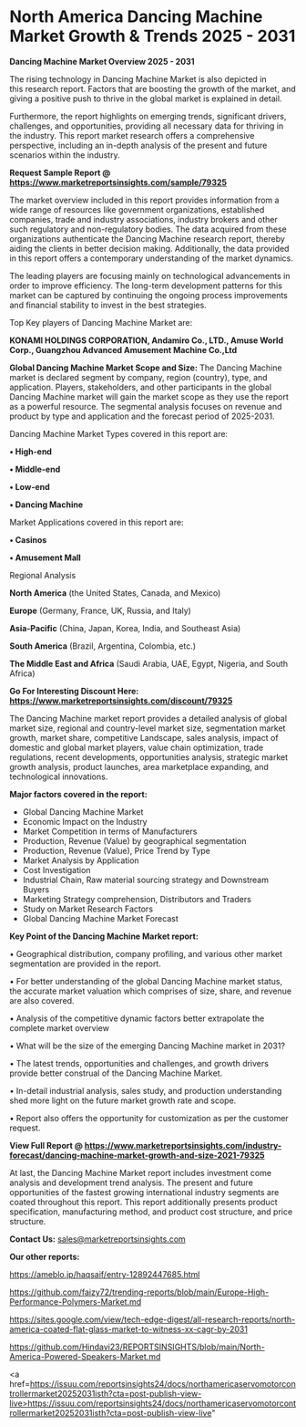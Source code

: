 # North America Dancing Machine Market Growth & Trends 2025 - 2031

<Strong> Dancing Machine Market Overview 2025 - 2031</strong>

The rising technology in Dancing Machine Market is also depicted in this research report. Factors that are boosting the growth of the market, and giving a positive push to thrive in the global market is explained in detail.

Furthermore, the report highlights on emerging trends, significant drivers, challenges, and opportunities, providing all necessary data for thriving in the industry. This report market research offers a comprehensive perspective, including an in-depth analysis of the present and future scenarios within the industry.

<strong>Request Sample Report @ <a href=https://www.marketreportsinsights.com/sample/79325>https://www.marketreportsinsights.com/sample/79325</a></strong>

The market overview included in this report provides information from a wide range of resources like government organizations, established companies, trade and industry associations, industry brokers and other such regulatory and non-regulatory bodies. The data acquired from these organizations authenticate the Dancing Machine research report, thereby aiding the clients in better decision making. Additionally, the data provided in this report offers a contemporary understanding of the market dynamics.

The leading players are focusing mainly on technological advancements in order to improve efficiency. The long-term development patterns for this market can be captured by continuing the ongoing process improvements and financial stability to invest in the best strategies.

Top Key players of Dancing Machine Market are:

<strong>KONAMI HOLDINGS CORPORATION, Andamiro Co., LTD., Amuse World Corp., Guangzhou Advanced Amusement Machine Co.,Ltd</strong>

<strong><b>Global Dancing Machine Market Scope and Size:</b></strong>
The Dancing Machine market is declared segment by company, region (country), type, and application. Players, stakeholders, and other participants in the global Dancing Machine market will gain the market scope as they use the report as a powerful resource. The segmental analysis focuses on revenue and product by type and application and the forecast period of 2025-2031.

Dancing Machine Market Types covered in this report are:

<strong>• High-end

• Middle-end

• Low-end

• Dancing Machine</strong>

Market Applications covered in this report are:

<strong>• Casinos

• Amusement Mall</strong> 

Regional Analysis

<strong>North America</strong> (the United States, Canada, and Mexico)

<strong>Europe</strong> (Germany, France, UK, Russia, and Italy)

<strong>Asia-Pacific</strong> (China, Japan, Korea, India, and Southeast Asia)

<strong>South America</strong> (Brazil, Argentina, Colombia, etc.)

<strong>The Middle East and Africa</strong> (Saudi Arabia, UAE, Egypt, Nigeria, and South Africa)

<strong>Go For Interesting Discount Here: <a href=https://www.marketreportsinsights.com/discount/79325>https://www.marketreportsinsights.com/discount/79325</a></strong>

The Dancing Machine market report provides a detailed analysis of global market size, regional and country-level market size, segmentation market growth, market share, competitive Landscape, sales analysis, impact of domestic and global market players, value chain optimization, trade regulations, recent developments, opportunities analysis, strategic market growth analysis, product launches, area marketplace expanding, and technological innovations.

<strong><b>Major factors covered in the report:</b></strong>
<ul>
  <li>Global Dancing Machine Market </li>
  <li>Economic Impact on the Industry</li>
  <li>Market Competition in terms of Manufacturers</li>
  <li>Production, Revenue (Value) by geographical segmentation</li>
  <li>Production, Revenue (Value), Price Trend by Type</li>
  <li>Market Analysis by Application</li>
  <li>Cost Investigation</li>
  <li>Industrial Chain, Raw material sourcing strategy and Downstream Buyers</li>
  <li>Marketing Strategy comprehension, Distributors and Traders</li>
  <li>Study on Market Research Factors</li>
  <li>Global Dancing Machine Market Forecast</li>
</ul>

<strong><b>Key Point of the Dancing Machine Market report:</b></strong>

• Geographical distribution, company profiling, and various other market segmentation are provided in the report.

• For better understanding of the global Dancing Machine market status, the accurate market valuation which comprises of size, share, and revenue are also covered.

• Analysis of the competitive dynamic factors better extrapolate the complete market overview

• What will be the size of the emerging Dancing Machine market in 2031?

• The latest trends, opportunities and challenges, and growth drivers provide better construal of the Dancing Machine Market.

• In-detail industrial analysis, sales study, and production understanding shed more light on the future market growth rate and scope.

• Report also offers the opportunity for customization as per the customer request.

<strong><b>View Full Report @ <a href=https://www.marketreportsinsights.com/industry-forecast/dancing-machine-market-growth-and-size-2021-79325>https://www.marketreportsinsights.com/industry-forecast/dancing-machine-market-growth-and-size-2021-79325</a></b></strong>


At last, the Dancing Machine Market report includes investment come analysis and development trend analysis. The present and future opportunities of the fastest growing international industry segments are coated throughout this report. This report additionally presents product specification, manufacturing method, and product cost structure, and price structure.

<strong>Contact Us:</strong>
sales@marketreportsinsights.com

<strong>Our other reports:</strong>

<a href=https://ameblo.jp/haqsaif/entry-12892447685.html>https://ameblo.jp/haqsaif/entry-12892447685.html</a>

<a href=https://github.com/faizy72/trending-reports/blob/main/Europe-High-Performance-Polymers-Market.md>https://github.com/faizy72/trending-reports/blob/main/Europe-High-Performance-Polymers-Market.md</a>

<a href=https://sites.google.com/view/tech-edge-digest/all-research-reports/north-america-coated-flat-glass-market-to-witness-xx-cagr-by-2031>https://sites.google.com/view/tech-edge-digest/all-research-reports/north-america-coated-flat-glass-market-to-witness-xx-cagr-by-2031</a>

<a href=https://github.com/Hindavi23/REPORTSINSIGHTS/blob/main/North-America-Powered-Speakers-Market.md>https://github.com/Hindavi23/REPORTSINSIGHTS/blob/main/North-America-Powered-Speakers-Market.md</a>

<a href=https://issuu.com/reportsinsights24/docs/northamericaservomotorcontrollermarket20252031isth?cta=post-publish-view-live>https://issuu.com/reportsinsights24/docs/northamericaservomotorcontrollermarket20252031isth?cta=post-publish-view-live</a>"
